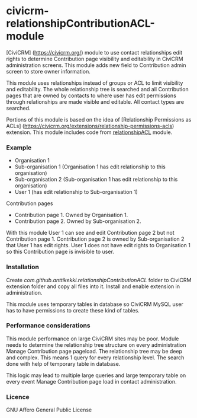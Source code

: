civicrm-relationshipContributionACL-module
==========================================
[CiviCRM] (https://civicrm.org/) module to use contact relationships edit rights to determine Contribution page visibility and editability in CiviCRM administration screens. This module adds new field to Contribution admin screen to store owner information.

This module uses relationships instead of groups or ACL to limit visibility and editability. The whole relationship tree is searched and all Contribution pages that are owned by contacts to where user has edit permissions through relationships are made visible and editable. All contact types are searched.

Portions of this module is based on the idea of [Relationship Permissions as ACLs] (https://civicrm.org/extensions/relationship-permissions-acls) extension. This module includes code from [relationshipACL](https://github.com/anttikekki/civicrm-relationshipACL-module) module.

### Example
* Organisation 1
* Sub-organisation 1 (Organisation 1 has edit relationship to this organisation)
* Sub-organisation 2 (Sub-organisation 1 has edit relationship to this organisation)
* User 1 (has edit relationship to Sub-organisation 1)

Contribution pages
* Contribution page 1. Owned by Organisation 1.
* Contribution page 2. Owned by Sub-organisation 2.

With this module User 1 can see and edit Contribution page 2 but not Contribution page 1. Contribution page 2 is owned by Sub-organisation 2 that User 1 has edit rights. User 1 does not have edit rights to Organisation 1 so this Contribution page is invisible to user.

### Installation
Create _com.github.anttikekki.relationshipContributionACL_ folder to CiviCRM extension folder and copy all files into it. Install and enable extension in administration.

This module uses temporary tables in database so CiviCRM MySQL user has to have permissions to create these kind of tables.

### Performance considerations
This module performance on large CiviCRM sites may be poor. Module needs to determine the relationship tree structure on every administration Manage Contribution page pageload. The relationship tree may be deep and complex. This means 1 query for every relationship level. The search done with help of temporary table in database.

This logic may lead to multiple large queries and large temporary table on every event Manage Contribution page load in contact administration.

### Licence
GNU Affero General Public License
